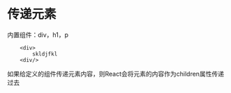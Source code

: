 # 传递元素

内置组件：div，h1，p

```
    <div>
        skldjfkl
    <div/>
```


如果给定义的组件传递元素内容，则React会将元素的内容作为children属性传递过去 